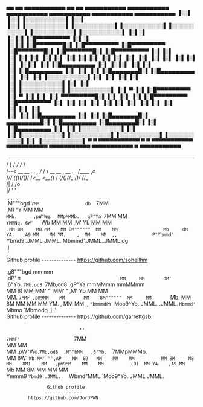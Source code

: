  ▄▄       ▄▄  ▄▄▄▄▄▄▄▄▄▄▄  ▄▄       ▄▄  ▄▄▄▄▄▄▄▄▄▄▄  ▄▄▄▄▄▄▄▄▄▄▄  ▄▄▄▄▄▄▄▄▄▄▄  ▄▄▄▄▄▄▄▄▄▄▄  ▄▄▄▄▄▄▄▄▄▄▄  ▄▄▄▄▄▄▄▄▄▄▄ 
▐░░▌     ▐░░▌▐░░░░░░░░░░░▌▐░░▌     ▐░░▌▐░░░░░░░░░░░▌▐░░░░░░░░░░░▌▐░░░░░░░░░░░▌▐░░░░░░░░░░░▌▐░░░░░░░░░░░▌▐░░░░░░░░░░░▌
▐░▌░▌   ▐░▐░▌▐░█▀▀▀▀▀▀▀▀▀ ▐░▌░▌   ▐░▐░▌▐░█▀▀▀▀▀▀▀█░▌▐░█▀▀▀▀▀▀▀▀▀ ▐░█▀▀▀▀▀▀▀▀▀ ▐░█▀▀▀▀▀▀▀█░▌▐░█▀▀▀▀▀▀▀█░▌▐░█▀▀▀▀▀▀▀▀▀ 
▐░▌▐░▌ ▐░▌▐░▌▐░▌          ▐░▌▐░▌ ▐░▌▐░▌▐░▌       ▐░▌▐░▌          ▐░▌          ▐░▌       ▐░▌▐░▌       ▐░▌▐░▌          
▐░▌ ▐░▐░▌ ▐░▌▐░█▄▄▄▄▄▄▄▄▄ ▐░▌ ▐░▐░▌ ▐░▌▐░▌       ▐░▌▐░█▄▄▄▄▄▄▄▄▄ ▐░▌          ▐░▌       ▐░▌▐░█▄▄▄▄▄▄▄█░▌▐░█▄▄▄▄▄▄▄▄▄ 
▐░▌  ▐░▌  ▐░▌▐░░░░░░░░░░░▌▐░▌  ▐░▌  ▐░▌▐░▌       ▐░▌▐░░░░░░░░░░░▌▐░▌          ▐░▌       ▐░▌▐░░░░░░░░░░░▌▐░░░░░░░░░░░▌
▐░▌   ▀   ▐░▌▐░█▀▀▀▀▀▀▀▀▀ ▐░▌   ▀   ▐░▌▐░▌       ▐░▌ ▀▀▀▀▀▀▀▀▀█░▌▐░▌          ▐░▌       ▐░▌▐░█▀▀▀▀▀▀▀▀▀ ▐░█▀▀▀▀▀▀▀▀▀ 
▐░▌       ▐░▌▐░▌          ▐░▌       ▐░▌▐░▌       ▐░▌          ▐░▌▐░▌          ▐░▌       ▐░▌▐░▌          ▐░▌          
▐░▌       ▐░▌▐░█▄▄▄▄▄▄▄▄▄ ▐░▌       ▐░▌▐░█▄▄▄▄▄▄▄█░▌ ▄▄▄▄▄▄▄▄▄█░▌▐░█▄▄▄▄▄▄▄▄▄ ▐░█▄▄▄▄▄▄▄█░▌▐░▌          ▐░█▄▄▄▄▄▄▄▄▄ 
▐░▌       ▐░▌▐░░░░░░░░░░░▌▐░▌       ▐░▌▐░░░░░░░░░░░▌▐░░░░░░░░░░░▌▐░░░░░░░░░░░▌▐░░░░░░░░░░░▌▐░▌          ▐░░░░░░░░░░░▌
 ▀         ▀  ▀▀▀▀▀▀▀▀▀▀▀  ▀         ▀  ▀▀▀▀▀▀▀▀▀▀▀  ▀▀▀▀▀▀▀▀▀▀▀  ▀▀▀▀▀▀▀▀▀▀▀  ▀▀▀▀▀▀▀▀▀▀▀  ▀            ▀▀▀▀▀▀▀▀▀▀▀ 
                                                                                                                            
_____                                                                                                                                                                                                                                                                                                                                                                                                                                                                    
  /  )                 /  _/_   _/_                     /                                                                                                                                                                                                                                                                                                                                                                                                                
 /--<  __  __ . . _,  /_  /     /  __   __  , __ . .   /____  ,o                                                                                                                                                                                                                                                                                                                                                                                                         
/___/_/ (_(_)(_/_(_)_/ /_<__   <__(_)  / (_/_(_)(_/_  /_)/ (_/_                                                                                                                                                                                                                                                                                                                                                                                                          
                  /|                      /                 /o                                                                                                                                                                                                                                                                                                                                                                                                           
                 |/                      '                 '                                                                                                                                                                                                                                                                                                                                                                                                             
                    ,,                 ,,    ,,                
 .M"""bgd         `7MM                 db  `7MM                
,MI    "Y           MM                       MM                
`MMb.      ,pW"Wq.  MMpMMMb.  .gP"Ya `7MM    MM                
  `YMMNq. 6W'   `Wb MM    MM ,M'   Yb  MM    MM                       
.     `MM 8M     M8 MM    MM 8M""""""  MM    MM                
Mb     dM YA.   ,A9 MM    MM YM.    ,  MM    MM  ,,            
P"Ybmmd"   `Ybmd9'.JMML  JMML.`Mbmmd'.JMML..JMML.dg            
                                                 ,j            
                                                ,'             
                  Github profile
                  --------------
            https://github.com/soheilhm
                                                             
                                                               
  .g8"""bgd                                     mm     mm      
.dP'     `M                                     MM     MM      
dM'       `  ,6"Yb.  `7Mb,od8 `7Mb,od8 .gP"Ya mmMMmm mmMMmm    
MM          8)   MM    MM' "'   MM' "',M'   Yb  MM     MM      
MM.    `7MMF',pm9MM    MM       MM    8M""""""  MM     MM      
`Mb.     MM 8M   MM    MM       MM    YM.    ,  MM     MM   ,, 
  `"bmmmdPY `Moo9^Yo..JMML.   .JMML.   `Mbmmd'  `Mbmo  `Mbmodg 
                                                            ,j 
                                                           ,'  
                  Github profile
                  --------------
            https://github.com/garrettgsb


                               ,,                              
   `7MMF'                    `7MM                              
     MM                        MM                              
     MM  ,pW"Wq.`7Mb,od8  ,M""bMM   ,6"Yb.  `7MMpMMMb.         
     MM 6W'   `Wb MM' "',AP    MM  8)   MM    MM    MM         
     MM 8M     M8 MM    8MI    MM   ,pm9MM    MM    MM         
(O)  MM YA.   ,A9 MM    `Mb    MM  8M   MM    MM    MM         
 Ymmm9   `Ybmd9'.JMML.   `Wbmd"MML.`Moo9^Yo..JMML  JMML.    

                   Github profile
                  --------------
            https://github.com/JordPWN   
                                                               
                                                               
